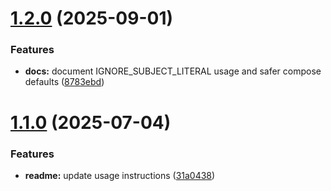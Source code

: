 # [1.2.0](https://github.com/JPWTCK/smtp-pushover/compare/v1.1.0...v1.2.0) (2025-09-01)


### Features

* **docs:** document IGNORE_SUBJECT_LITERAL usage and safer compose defaults ([8783ebd](https://github.com/JPWTCK/smtp-pushover/commit/8783ebdd04954116fc38e4dde587e3e61fe9ea06))

# [1.1.0](https://github.com/JPWTCK/smtp-pushover/compare/v1.0.0...v1.1.0) (2025-07-04)


### Features

* **readme:** update usage instructions ([31a0438](https://github.com/JPWTCK/smtp-pushover/commit/31a043866bf24c6ee8c3848d5195424742928f1c))
